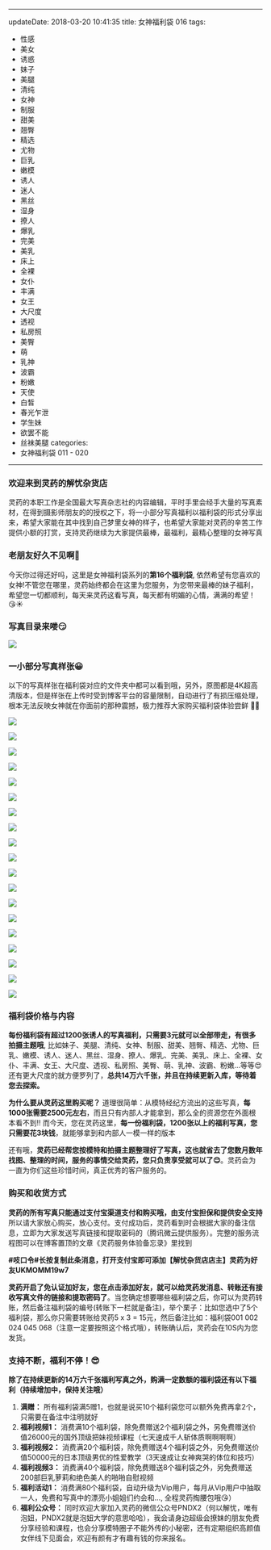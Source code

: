 
---
updateDate: 2018-03-20 10:41:35
title: 女神福利袋 016
tags:
- 性感
- 美女
- 诱惑
- 妹子
- 美腿
- 清纯
- 女神
- 制服
- 甜美
- 翘臀
- 精选
- 尤物
- 巨乳
- 嫩模
- 诱人
- 迷人
- 黑丝
- 湿身
- 撩人
- 爆乳
- 完美
- 美乳
- 床上
- 全裸
- 女仆
- 丰满
- 女王
- 大尺度
- 透视
- 私房照
- 美臀
- 萌
- 乳神
- 波霸
- 粉嫩
- 天使
- 白皙
- 春光乍泄
- 学生妹
- 欲罢不能
- 丝袜美腿
categories:
- 女神福利袋 011 - 020
---

### 欢迎来到灵药的解忧杂货店
灵药的本职工作是全国最大写真杂志社的内容编辑，平时手里会经手大量的写真素材，在得到摄影师朋友的的授权之下，将一小部分写真福利以福利袋的形式分享出来，希望大家能在其中找到自己梦里女神的样子，也希望大家能对灵药的辛苦工作提供小额的打赏，支持灵药继续为大家提供最棒，最福利，最精心整理的女神写真


### 老朋友好久不见啊👋
今天你过得还好吗，这里是女神福利袋系列的**第16个福利袋**, 依然希望有您喜欢的女神!不管您在哪里，灵药始终都会在这里为您服务，为您带来最棒的妹子福利，希望您一切都顺利，每天来灵药这看写真，每天都有明媚的心情，满满的希望！😘☀️

### 写真目录来喽😏
![](https://airsulg-1256232857.cossh.myqcloud.com/福利袋/%E7%A6%8F%E5%88%A9%E8%A2%8B%2016.png)

### 一小部分写真样张😀
以下的写真样张在福利袋对应的文件夹中都可以看到哦，另外，原图都是4K超高清版本，但是样张在上传时受到博客平台的容量限制，自动进行了有损压缩处理，根本无法反映女神就在你面前的那种震撼，极力推荐大家购买福利袋体验尝鲜 👍🏻

![](https://airsulg-1256232857.cossh.myqcloud.com/福利袋非压缩内容/%E6%A0%B7%E5%BC%A01-10.jpg)

![](https://airsulg-1256232857.cossh.myqcloud.com/福利袋非压缩内容/%E6%A0%B7%E5%BC%A02-10.jpg)

![](https://airsulg-1256232857.cossh.myqcloud.com/福利袋非压缩内容/%E6%A0%B7%E5%BC%A03-9.jpg)

![](https://airsulg-1256232857.cossh.myqcloud.com/福利袋非压缩内容/%E6%A0%B7%E5%BC%A04-8.jpg)

![](https://airsulg-1256232857.cossh.myqcloud.com/福利袋非压缩内容/%E6%A0%B7%E5%BC%A05-10.jpg)

![](https://airsulg-1256232857.cossh.myqcloud.com/福利袋非压缩内容/%E6%A0%B7%E5%BC%A06-8.jpg)

![](https://airsulg-1256232857.cossh.myqcloud.com/福利袋非压缩内容/%E6%A0%B7%E5%BC%A07-8.jpg)

![](https://airsulg-1256232857.cossh.myqcloud.com/福利袋非压缩内容/%E6%A0%B7%E5%BC%A08-8.jpg)

![](https://airsulg-1256232857.cossh.myqcloud.com/福利袋非压缩内容/%E6%A0%B7%E5%BC%A09-9.jpg)

![](https://airsulg-1256232857.cossh.myqcloud.com/福利袋非压缩内容/%E6%A0%B7%E5%BC%A010-8.jpg)

![](https://airsulg-1256232857.cossh.myqcloud.com/福利袋非压缩内容/%E6%A0%B7%E5%BC%A011-6.jpg)

![](https://airsulg-1256232857.cossh.myqcloud.com/福利袋非压缩内容/%E6%A0%B7%E5%BC%A012-6.jpg)

![](https://airsulg-1256232857.cossh.myqcloud.com/福利袋非压缩内容/%E6%A0%B7%E5%BC%A013-9.jpg)

![](https://airsulg-1256232857.cossh.myqcloud.com/福利袋非压缩内容/%E6%A0%B7%E5%BC%A014-7.jpg)

![](https://airsulg-1256232857.cossh.myqcloud.com/福利袋非压缩内容/%E6%A0%B7%E5%BC%A015-7.jpg)

![](https://airsulg-1256232857.cossh.myqcloud.com/福利袋非压缩内容/%E6%A0%B7%E5%BC%A016-6.jpg)

![](https://airsulg-1256232857.cossh.myqcloud.com/福利袋非压缩内容/%E6%A0%B7%E5%BC%A017-5.jpg)

![](https://airsulg-1256232857.cossh.myqcloud.com/福利袋非压缩内容/%E6%A0%B7%E5%BC%A018-5.jpg)

![](https://airsulg-1256232857.cossh.myqcloud.com/福利袋非压缩内容/%E6%A0%B7%E5%BC%A020-4.jpg)




### 福利袋价格与内容
**每份福利袋有超过1200张诱人的写真福利，只需要3元就可以全部带走，有很多拍摄主题哦**, 比如妹子、美腿、清纯、女神、制服、甜美、翘臀、精选、尤物、巨乳、嫩模、诱人、迷人、黑丝、湿身、撩人、爆乳、完美、美乳、床上、全裸、女仆、丰满、女王、大尺度、透视、私房照、美臀、萌、乳神、波霸、粉嫩...等等😍 还有更大尺度的就方便罗列了，**总共14万六千张，并且在持续更新入库，等待着您去探索。**

**为什么要从灵药这里购买呢？** 道理很简单：从模特经纪方流出的这些写真，**每1000张需要2500元左右**，而且只有内部人才能拿到，那么全的资源您在外面根本看不到!! 而今天，您在灵药这里，**每一份福利袋，1200张以上的福利写真，您只需要花3块钱**，就能够拿到和内部人一模一样的版本

还有哦，**灵药已经帮您按模特和拍摄主题整理好了写真，这也就省去了您数月数年找图、整理的时间，服务的事情交给灵药，您只负责享受就可以了😌**。灵药会为一直为你们这些珍惜时间，真正优秀的客户服务的。

### 购买和收货方式
**灵药的所有写真只能通过支付宝渠道支付和购买哦，由支付宝担保和提供安全支持** 所以请大家放心购买，放心支付。支付成功后，灵药看到时会根据大家的备注信息，立即为大家发送写真链接和提取密码的（腾讯微云提供服务）。完整的服务流程图可以在博客置顶的文章《灵药服务体验备忘录》里找到

**#吱口令#长按复制此条消息，打开支付宝即可添加【解忧杂货店店主】灵药为好友UKMOMM19w7**

**灵药开启了免认证加好友，您在点击添加好友，就可以给灵药发消息、转账还有接收写真文件的链接和提取密码了**。当您确定想要哪些福利袋之后，你可以为灵药转账，然后备注福利袋的编号(转账下一栏就是备注)，举个栗子：比如您选中了5个福利袋，那么你只需要转账给灵药5 x 3 = 15元，然后备注比如：福利袋001 002 024 045 068（注意一定要按照这个格式哦），转账确认后，灵药会在10S内为您发货。

### 支持不断，福利不停！😎
**除了在持续更新的14万六千张福利写真之外，购满一定数额的福利袋还有以下福利（持续增加中，保持关注哦）**
1. **满赠：** 所有福利袋满5赠1，也就是说买10个福利袋您可以额外免费再拿2个，只需要在备注中注明就好
2. **福利视频1：** 消费满10个福利袋，除免费赠送2个福利袋之外，另免费赠送价值26000元的国外顶级把妹视频课程（七天速成千人斩体质啊啊啊啊）
3. **福利视频2：** 消费满20个福利袋，除免费赠送4个福利袋之外，另免费赠送价值50000元的日本顶级男优的性爱教学（3天速成让女神爽哭的体位和技巧）
4. **福利视频3：** 消费满40个福利袋，除免费赠送8个福利袋之外，另免费赠送200部巨乳萝莉和绝色美人的啪啪自慰视频
5. **福利活动1：** 消费满80个福利袋，自动升级为Vip用户，每月从Vip用户中抽取一人，免费和写真中的漂亮小姐姐们约会和..., 全程灵药掏腰包哦😘）
6. **福利公众号：** 同时欢迎大家加入灵药的微信公众号PNDX2（何以解忧，唯有泡妞，PNDX2就是泡妞大学的意思哈哈），我会请身边超级会撩妹的朋友免费分享经验和课程，也会分享模特圈子不能外传的小秘密，还有定期组织高颜值女伴线下见面会，欢迎有颜有才有趣有钱的你来报名。


